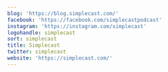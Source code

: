 ```yaml
---
blog: 'https://blog.simplecast.com/'
facebook: 'https://facebook.com/simplecastpodcast'
instagram: 'https://instagram.com/simplecast'
logohandle: simplecast
sort: simplecast
title: Simplecast
twitter: simplecast
website: 'https://simplecast.com/'
---
```

